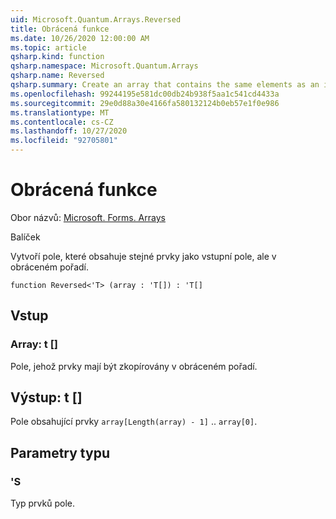 ```yaml
---
uid: Microsoft.Quantum.Arrays.Reversed
title: Obrácená funkce
ms.date: 10/26/2020 12:00:00 AM
ms.topic: article
qsharp.kind: function
qsharp.namespace: Microsoft.Quantum.Arrays
qsharp.name: Reversed
qsharp.summary: Create an array that contains the same elements as an input array but in Reversed order.
ms.openlocfilehash: 99244195e581dc00db24b938f5aa1c541cd4433a
ms.sourcegitcommit: 29e0d88a30e4166fa580132124b0eb57e1f0e986
ms.translationtype: MT
ms.contentlocale: cs-CZ
ms.lasthandoff: 10/27/2020
ms.locfileid: "92705801"
---
```

# <a name="reversed-function"></a>Obrácená funkce

Obor názvů: [Microsoft. Forms. Arrays](xref:Microsoft.Quantum.Arrays)

Balíček [](https://nuget.org/packages/)


Vytvoří pole, které obsahuje stejné prvky jako vstupní pole, ale v obráceném pořadí.

```qsharp
function Reversed<'T> (array : 'T[]) : 'T[]
```


## <a name="input"></a>Vstup

### <a name="array--t"></a>Array: t []

Pole, jehož prvky mají být zkopírovány v obráceném pořadí.



## <a name="output--t"></a>Výstup: t []

Pole obsahující prvky `array[Length(array) - 1]` .. `array[0]`.

## <a name="type-parameters"></a>Parametry typu

### <a name="t"></a>'S

Typ prvků pole.